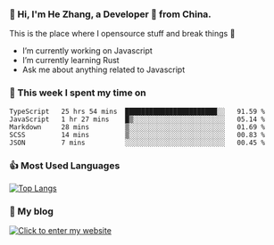 ### 👋 Hi, I'm He Zhang, a Developer 🚀 from China.

This is the place where I opensource stuff and break things :rofl:

- I’m currently working on Javascript
- I’m currently learning Rust
- Ask me about anything related to Javascript

### 💪 This week I spent my time on 
<!--START_SECTION:waka-->
```text
TypeScript   25 hrs 54 mins  ███████████████████████░░   91.59 % 
JavaScript   1 hr 27 mins    █▒░░░░░░░░░░░░░░░░░░░░░░░   05.14 % 
Markdown     28 mins         ▒░░░░░░░░░░░░░░░░░░░░░░░░   01.69 % 
SCSS         14 mins         ▒░░░░░░░░░░░░░░░░░░░░░░░░   00.83 % 
JSON         7 mins          ░░░░░░░░░░░░░░░░░░░░░░░░░   00.45 % 
```
<!--END_SECTION:waka-->

### 👍 Most Used Languages
[![Top Langs](https://github-readme-stats.vercel.app/api/top-langs/?username=zhanghecool&layout=compact)](https://zhanghe.cool)

### 🌈 My blog 
[![Click to enter my website](https://cdn.jsdelivr.net/gh/zhanghecool/assets/images/gif/zhanghecools.gif)](https://zhanghe.cool)

